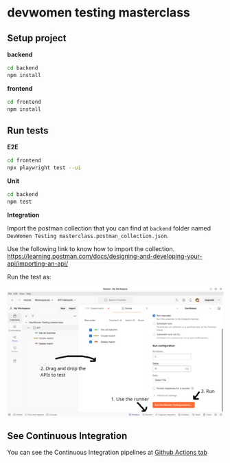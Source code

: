 # devwomen testing masterclass

## Setup project

**backend**

```bash
cd backend
npm install
```

**frontend**

```bash
cd frontend
npm install
```

## Run tests

**E2E**

```bash
cd frontend 
npx playwright test --ui
```

**Unit**

```bash
cd backend
npm test
```

**Integration**

Import the postman collection that you can find at `backend` folder named `DevWomen Testing masterclass.postman_collection.json`.

Use the following link to know how to import the collection. https://learning.postman.com/docs/designing-and-developing-your-api/importing-an-api/

Run the test as:

![Postman run tests](.github/assets/postman-run-tests.png)

## See Continuous Integration

You can see the Continuous Integration pipelines at [Github Actions tab](https://github.com/aleixmorgadas/devwoman-testing-masterclass/actions)